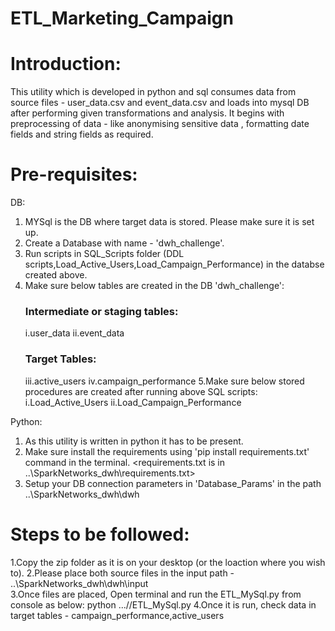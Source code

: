 # ETL_Marketing_Campaign

# Introduction:

This utility which is developed in python and sql  consumes data from source files - user_data.csv and event_data.csv and loads into mysql DB after performing given transformations and analysis.
It begins with preprocessing of data - like anonymising sensitive data , formatting date fields and string fields as required.

# Pre-requisites:

DB:
1. MYSql is the DB where target data is stored. Please make sure it is set up.
2. Create a Database with  name - 'dwh_challenge'.
3. Run  scripts in SQL_Scripts folder (DDL scripts,Load_Active_Users,Load_Campaign_Performance) in the databse created above.
4. Make sure below tables are created in the DB 'dwh_challenge':
    ### Intermediate or staging tables:
      i.user_data
      ii.event_data
    ### Target Tables:
      iii.active_users
      iv.campaign_performance
5.Make sure below stored procedures are created after running above SQL scripts:
    i.Load_Active_Users
    ii.Load_Campaign_Performance


Python:
1. As this utility is written in python it has to be present.
2. Make sure install the requirements using 'pip install requirements.txt' command in the terminal. <requirements.txt is in ..\SparkNetworks_dwh\requirements.txt>
3. Setup your DB connection parameters in 'Database_Params' in the path ..\SparkNetworks_dwh\dwh



# Steps to be followed:
1.Copy the zip folder as it is on your desktop (or the loaction where you wish to).
2.Please place both source files in the input path - ..\SparkNetworks_dwh\dwh\input\
3.Once files are placed, Open terminal and run the ETL_MySql.py from console as below:
  python .../<path to ETL_MySql.py >/ETL_MySql.py
4.Once it is run, check data in target tables - campaign_performance,active_users
